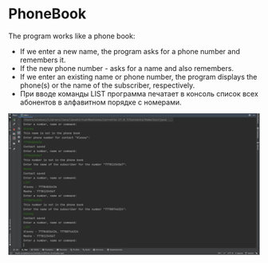 # PhoneBook

The program works like a phone book:

* If we enter a new name, the program asks for a phone number and remembers it.
* If the new phone number - asks for a name and also remembers.
* If we enter an existing name or phone number, the program displays the phone(s) or the name of the subscriber, respectively.
* При вводе команды LIST программа печатает в консоль список всех абонентов в алфавитном порядке с номерами.

![](src/main/resources/image.png)